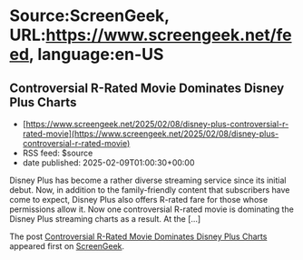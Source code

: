 # Source:ScreenGeek, URL:https://www.screengeek.net/feed, language:en-US

## Controversial R-Rated Movie Dominates Disney Plus Charts
 - [https://www.screengeek.net/2025/02/08/disney-plus-controversial-r-rated-movie](https://www.screengeek.net/2025/02/08/disney-plus-controversial-r-rated-movie)
 - RSS feed: $source
 - date published: 2025-02-09T01:00:30+00:00

<p>Disney Plus has become a rather diverse streaming service since its initial debut. Now, in addition to the family-friendly content that subscribers have come to expect, Disney Plus also offers R-rated fare for those whose permissions allow it. Now one controversial R-rated movie is dominating the Disney Plus streaming charts as a result. At the [...]</p>
<p>The post <a href="https://www.screengeek.net/2025/02/08/disney-plus-controversial-r-rated-movie/">Controversial R-Rated Movie Dominates Disney Plus Charts</a> appeared first on <a href="https://www.screengeek.net">ScreenGeek</a>.</p>

